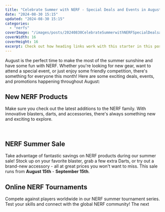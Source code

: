 ```yaml
---
title: "Celebrate Summer with NERF - Special Deals and Events in August"
date: "2024-08-30 15:15"
updated: "2024-08-30 15:15"
categories:
  - "nerfs"
coverImage: "/images/posts/20240830CelebrateSummerwithNERFSpecialDealsandEventsinAugust_1.jpg"
coverWidth: 16
coverHeight: 16
excerpt: Check out how heading links work with this starter in this post.
---
```


<script>
  import { base } from '$app/paths';
</script>


August is the perfect time to make the most of the summer sunshine and have some fun with NERF. Whether you're looking for new gear, want to attend a special event, or just enjoy some friendly competition, there's something for everyone this month! Here are some exciting deals, events, and promotions happening throughout August:

## New NERF Products

Make sure you check out the latest additions to the NERF family. With innovative blasters, darts, and accessories, there's always something new and exciting to explore.

<img class="inline object-contain w-full my-4" src="{base}/images/posts/20240830CelebrateSummerwithNERFSpecialDealsandEventsinAugust_2.jpg" alt="" style="aspect-ratio: 16 / 16;" width="16" height="16">


## NERF Summer Sale

Take advantage of fantastic savings on NERF products during our summer sale! Stock up on your favorite blaster, grab a few extra Darts, or try out a brand-new accessory - all at great prices you won't want to miss. This sale runs from **August 15th** - **September 15th**.

## Online NERF Tournaments

Compete against players worldwide in our NERF summer tournament series. Test your skills and connect with the global NERF community! The next
